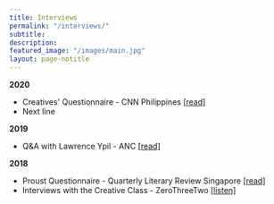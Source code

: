 ```yaml
---
title: Interviews
permalink: "/interviews/"
subtitle: 
description: 
featured_image: "/images/main.jpg"
layout: page-notitle
---
```


**2020**
* Creatives' Questionnaire - CNN Philippines [\[read\]](https://www.cnnphilippines.com/life/culture/Creatives-Questionnaire/2020/4/24/larry-ypil.html)
* Next line

**2019**
* Q&A with Lawrence Ypil - ANC [\[read\]](https://news.abs-cbn.com/ancx/culture/books/07/07/19/qanda-with-poet-lawrence-ypil)

**2018**
* Proust Questionnaire - Quarterly Literary Review Singapore [\[read\]](http://www.qlrs.com/interview.asp?id=1435)
* Interviews with the Creative Class - ZeroThreeTwo  [\[listen\]](http://zerothreetwo.com/podcast/lawrence-ypil/)